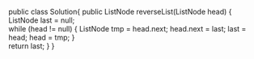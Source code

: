  public  class Solution{
public ListNode reverseList(ListNode head) {
    ListNode last = null;       
    while (head != null) {
        ListNode tmp = head.next;
        head.next = last;
        last = head;
        head = tmp;
    }       
    return last;
}
}
